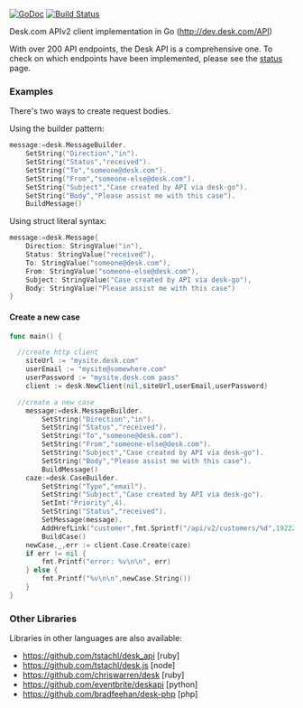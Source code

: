 [![GoDoc](https://godoc.org/github.com/talbright/go-desk?status.png)](https://godoc.org/github.com/talbright/go-desk)
[![Build Status](https://travis-ci.org/talbright/go-desk.png?branch=master)](https://travis-ci.org/talbright/go-desk)

Desk.com APIv2 client implementation in Go (http://dev.desk.com/API)

With over 200 API endpoints, the Desk API is a comprehensive one. To check
on which endpoints have been implemented, please see the [status](STATUS.md)
page.

### Examples

There's two ways to create request bodies.

Using the builder pattern:

```go
message:=desk.MessageBuilder.
	SetString("Direction","in").
	SetString("Status","received").
	SetString("To","someone@desk.com").
	SetString("From","someone-else@desk.com").
	SetString("Subject","Case created by API via desk-go").
	SetString("Body","Please assist me with this case").
	BuildMessage()
```

Using struct literal syntax:

```go
message:=desk.Message{
	Direction: StringValue("in"),
	Status: StringValue("received"),
	To: StringValue("someone@desk.com"),
	From: StringValue("someone-else@desk.com"),
	Subject: StringValue("Case created by API via desk-go"),
	Body: StringValue("Please assist me with this case")
}
```

#### Create a new case

```go
func main() {

  //create http client
	siteUrl := "mysite.desk.com"
	userEmail := "mysite@somewhere.com"
	userPassword := "mysite.desk.com pass"
	client := desk.NewClient(nil,siteUrl,userEmail,userPassword)

  //create a new case
	message:=desk.MessageBuilder.
		SetString("Direction","in").
		SetString("Status","received").
		SetString("To","someone@desk.com").
		SetString("From","someone-else@desk.com").
		SetString("Subject","Case created by API via desk-go").
		SetString("Body","Please assist me with this case").
		BuildMessage()
	caze:=desk.CaseBuilder.
		SetString("Type","email").
		SetString("Subject","Case created by API via desk-go").
		SetInt("Priority",4).
		SetString("Status","received").
		SetMessage(message).
		AddHrefLink("customer",fmt.Sprintf("/api/v2/customers/%d",192220782)).
		BuildCase()
	newCase,_,err := client.Case.Create(caze)
	if err != nil {
		fmt.Printf("error: %v\n\n", err)
	} else {
		fmt.Printf("%v\n\n",newCase.String())
	}
}
```

### Other Libraries

Libraries in other languages are also available:

* https://github.com/tstachl/desk_api [ruby]
* https://github.com/tstachl/desk.js [node]
* https://github.com/chriswarren/desk [ruby]
* https://github.com/eventbrite/deskapi [python]
* https://github.com/bradfeehan/desk-php [php]
